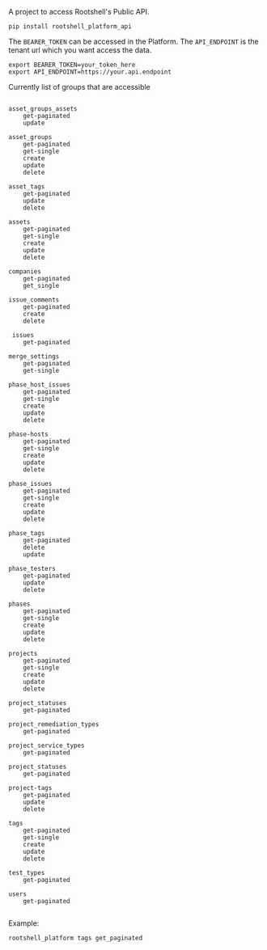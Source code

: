 
A project to access Rootshell's Public API. 

`pip install rootshell_platform_api`

The `BEARER_TOKEN` can be accessed in the Platform. 
The `API_ENDPOINT` is the tenant url which you want access the data.
```shell
export BEARER_TOKEN=your_token_here
export API_ENDPOINT=https://your.api.endpoint
```

Currently list of groups that are accessible

```text

asset_groups_assets
    get-paginated
    update
    
asset_groups
    get-paginated
    get-single
    create
    update
    delete
 
asset_tags
    get-paginated
    update
    delete
    
assets 
    get-paginated
    get-single
    create
    update
    delete

companies
    get-paginated
    get_single

issue_comments
    get-paginated    
    create
    delete
    
 issues
    get-paginated
 
merge_settings
    get-paginated
    get-single
 
phase_host_issues
    get-paginated
    get-single
    create
    update
    delete

phase-hosts
    get-paginated
    get-single
    create
    update
    delete
 
phase_issues
    get-paginated
    get-single
    create
    update
    delete

phase_tags
    get-paginated
    delete
    update
     
phase_testers
    get-paginated
    update
    delete
    
phases 
    get-paginated
    get-single
    create
    update
    delete
    
projects
    get-paginated
    get-single
    create
    update
    delete
    
project_statuses
    get-paginated
    
project_remediation_types
    get-paginated
    
project_service_types
    get-paginated
    
project_statuses
    get-paginated
    
project-tags
    get-paginated
    update
    delete
    
tags
    get-paginated
    get-single
    create
    update
    delete
    
test_types
    get-paginated
    
users
    get-paginated
    

```
Example:
```shell
rootshell_platform tags get_paginated
```

